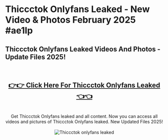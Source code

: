 # Thiccctok Onlyfans Leaked - New Video & Photos February 2025 #ae1Ip

<h2>Thiccctok Onlyfans Leaked Videos And Photos - Update Files 2025!</h2>
<br>
<div align="center">
<h2><a href="https://links2leaks.com?utm_source=thiccctok&utm_medium=git92" rel="nofollow">👉👉 Click Here For Thiccctok Onlyfans Leaked 👈👈</a></h2>
<br>
Get Thiccctok Onlyfans leaked and all content. Now you can access all videos and pictures of Thiccctok Onlyfans leaked. New Updated Files 2025!
<br>
<br>
<a href="https://links2leaks.com?utm_source=thiccctok&utm_medium=git92" rel="nofollow" data-target="animated-image.originalLink"><img src="https://i.ibb.co/Gkj2r4b/banner.png" alt="Thiccctok onlyfans leaked" style="max-width: 100%; display: inline-block;" data-target="animated-image.originalImage"></a>
</div>
<br>
